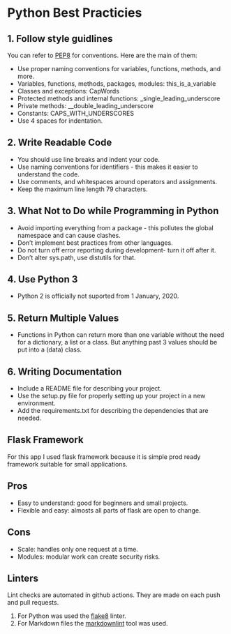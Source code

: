 # Python Best Practicies

## 1. Follow style guidlines

You can refer to [PEP8](https://peps.python.org/pep-0008/) for conventions.
Here are the main of them:

- Use proper naming conventions for variables, functions, methods, and more.
- Variables, functions, methods, packages, modules: this_is_a_variable
- Classes and exceptions: CapWords
- Protected methods and internal functions: _single_leading_underscore
- Private methods: __double_leading_underscore
- Constants: CAPS_WITH_UNDERSCORES
- Use 4 spaces for indentation.

## 2. Write Readable Code

- You should use line breaks and indent your code.
- Use naming conventions for identifiers -
  this makes it easier to understand the code.
- Use comments, and whitespaces around operators and assignments.
- Keep the maximum line length 79 characters.

## 3. What Not to Do while Programming in Python

- Avoid importing everything from a package -
  this pollutes the global namespace and can cause clashes.
- Don’t implement best practices from other languages.
- Do not turn off error reporting during development- turn it off after it.
- Don’t alter sys.path, use distutils for that.

## 4. Use Python 3

- Python 2 is officially not suported from 1 January, 2020.

## 5. Return Multiple Values

- Functions in Python can return more than one variable
  without the need for a dictionary, a list or a class.
  But anything past 3 values should be put into a (data) class.

## 6. Writing Documentation

- Include a README file for describing your project.
- Use the setup.py file for properly setting up your project in a new environment.
- Add the requirements.txt for describing the dependencies that are needed.

## Flask Framework

For this app I used flask framework
because it is simple prod ready framework
suitable for small applications.

## Pros

- Easy to understand: good for beginners and small projects.
- Flexible and easy: almosts all parts of flask are open to change.

## Cons

- Scale: handles only one request at a time.
- Modules: modular work can create security risks.

## Linters

Lint checks are automated in github actions. They are made on each push and pull requests.

1. For Python was used the [flake8](https://pypi.org/project/flake8/) linter.
2. For Markdown files the [markdownlint](https://github.com/markdownlint/markdownlint) tool was used.
